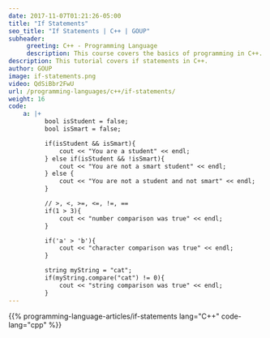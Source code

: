```yaml
---
date: 2017-11-07T01:21:26-05:00
title: "If Statements"
seo_title: "If Statements | C++ | GOUP"
subheader:
     greeting: C++ - Programming Language
     description: This course covers the basics of programming in C++. Work your way through the videos/articles and I'll teach you everything you need to know to start your programming journey!
description: This tutorial covers if statements in C++.
author: GOUP
image: if-statements.png
video: QdSiBbr2FwU
url: /programming-languages/c++/if-statements/
weight: 16
code:
    a: |+
          bool isStudent = false;
          bool isSmart = false;

          if(isStudent && isSmart){
              cout << "You are a student" << endl;
          } else if(isStudent && !isSmart){
              cout << "You are not a smart student" << endl;
          } else {
              cout << "You are not a student and not smart" << endl;
          }

          // >, <, >=, <=, !=, ==
          if(1 > 3){
              cout << "number comparison was true" << endl;
          }

          if('a' > 'b'){
              cout << "character comparison was true" << endl;
          }

          string myString = "cat";
          if(myString.compare("cat") != 0){
              cout << "string comparison was true" << endl;
          }
---
```


{{% programming-language-articles/if-statements lang="C++" code-lang="cpp" %}}
